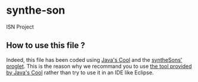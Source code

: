# synthe-son
ISN Project

## How to use this file ?

Indeed, this file has been coded using [Java's Cool](http://javascool.gforge.inria.fr/) and the [syntheSons' proglet](http://javascool.gforge.inria.fr/index.php?page=proglets&action=show&id=syntheSons).
This is the reason why we recommand you to use [the tool provided by Java's Cool](http://javascool.gforge.inria.fr/v4/?page=run) rather than try to use it in an IDE like Eclipse.
